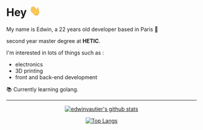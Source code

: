 # Hey <img src="https://raw.githubusercontent.com/parth-27/parth-27/master/Hi.gif" width="30px"> 
</h1>

My name is Edwin, 
a 22 years old developer based in Paris 🌆

second year master degree at **HETIC**.

I'm interested in lots of things such as :
- electronics
- 3D printing
- front and back-end development

📚 Currently learning golang.

<hr>

<div align = "center">
  
[![edwinvautier's github stats](https://github-readme-stats.vercel.app/api?username=edwinvautier&theme=radical&count_private=true&show_icons=true)](https://github.com/anuraghazra/github-readme-stats)

[![Top Langs](https://github-readme-stats.vercel.app/api/top-langs/?username=edwinvautier&layout=compact&theme=radical&hide=javascript,html,css&langs_count=10)](https://github.com/anuraghazra/github-readme-stats)

</div>
